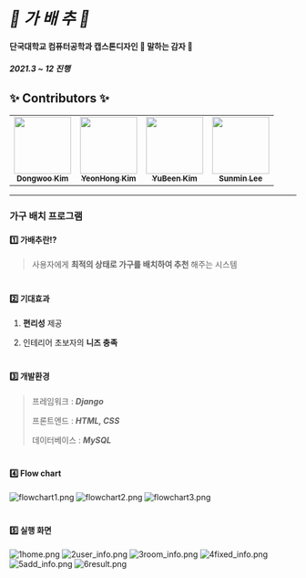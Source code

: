 *🎈 가 배 추 🎈*
==============
#### 단국대학교 컴퓨터공학과 캡스톤디자인  🥔 말하는 감자 🥔  
##### 2021.3 ~ 12 진행

## ✨ Contributors ✨

<!-- ALL-CONTRIBUTORS-LIST:START - Do not remove or modify this section -->
<!-- prettier-ignore-start -->
<!-- markdownlint-disable -->
<table>
  <tr>
    <td align="center"><a href="https://github.com/JayDwk"><img src="https://avatars.githubusercontent.com/u/83630504?v=4" width="100px;" alt=""/><br /><sub><b>Dongwoo Kim</b></sub></a><br /> <td align="center"><a href="https://github.com/kimyeonhong00"><img src="https://avatars.githubusercontent.com/u/63278864?v=4" width="100px;" alt=""/><br /><sub><b>YeonHong Kim</b></sub></a><br /> <td align="center"><a href="https://github.com/dbqls200"><img src="https://avatars.githubusercontent.com/u/87077859?v=4" width="100px;" alt=""/><br /><sub><b>YuBeen Kim</b></sub></a><br /><td align="center"><a href="https://github.com/sssuunnnm"><img src="https://avatars.githubusercontent.com/u/63292816?v=4" width="100px;" alt=""/><br /><sub><b>Sunmin Lee</b></sub></a><br />
</table>
  
-----


### 가구 배치 프로그램

  

#### 1️⃣ 가배추란⁉
> 사용자에게 __최적의 상태로 가구를 배치하여 추천__ 해주는 시스템
  
#
#### 2️⃣ 기대효과
1. __편리성__ 제공


2. 인테리어 초보자의 __니즈 충족__

#
#### 3️⃣ 개발환경
> 프레임워크  :  __*Django*__
> 
> 프론트엔드 : __*HTML, CSS*__
> 
> 데이터베이스 : __*MySQL*__
#
#### 4️⃣ Flow chart

![flowchart1.png](picture/flowchart1.png)
![flowchart2.png](picture/flowchart2.png)
![flowchart3.png](picture/flowchart3.png)

#

#### 5️⃣ 실행 화면

![1home.png](picture/1home.png)
![2user_info.png](picture/2user_info.png)
![3room_info.png](picture/3room_info.png)
![4fixed_info.png](picture/4fixed_info.png)
![5add_info.png](picture/5add_info.png)
![6result.png](picture/6result.png)
